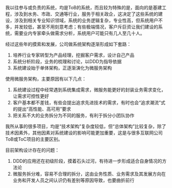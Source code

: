 我以往参与或负责的系统，均是ToB的系统，而且较为特殊的是，面向的是基建工程，涉及到水务、市政、交通等行业，服务于相关政企，这决定了这些系统的建设，涉及到相关专业知识领域，系统的业务逻辑复杂，专业性高，但系统用户不多，并发较低，甚至不用刻意考虑；有些极端情况，客户斥巨资让我们建设的系统，需要业内专家牵头做需求分析，系统用户可能只有几人至几十人。

经过这些年的摸索和发展，公司做系统架构逐渐形成如下套路：

1. 培养行业专家转型为产品经理，挖掘客户需求，设计自己产品
2. 系统分析阶段，业务的梳理和讨论，以DDD为指导依据
3. 系统建设始于单体架构，正逐渐演化为微服务架构

使用微服务架构，主要原因有以下几点：

1. 系统建设过程中经常遇到系统集成需求，微服务能更好的封装业务需求变化，让需求可控性更好
2. 客户基本都不差钱，有些会提出追求先进技术的需求，有时也会“追求潮流”式的提出“高性能、高可用”要求
3. 把关系不大的业务拆分为不同的服务，有利于拆分小团队协作

我所从事的很多项目，均是“技术架构”复杂度较低，但“总体架构”比较复杂，除了技术因素外，其他因素对系统建设的影响可能更加重要，这是与很多互联网公司ToB或ToC项目的主要区别。

目前架构设计存在的问题：

1. DDD的应用还在初级阶段，摸着石头过河，有待进一步形成适合自身情况的方法论
2. 微服务拆分难，容易不合理的拆分，这由业务性质、业务需求及其发展方向在业务和开发人员之间认识仍有差别等原因导致，也要曲折前行